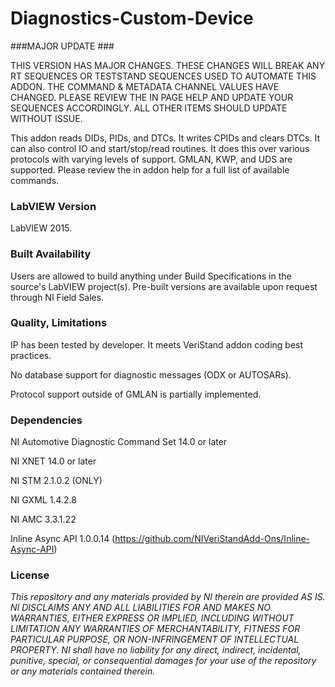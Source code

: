 Diagnostics-Custom-Device
=========================

###MAJOR UPDATE ###

THIS VERSION HAS MAJOR CHANGES.  THESE CHANGES WILL BREAK ANY RT SEQUENCES OR TESTSTAND SEQUENCES USED TO AUTOMATE THIS ADDON.  THE COMMAND & METADATA CHANNEL VALUES HAVE CHANGED.  PLEASE REVIEW THE IN PAGE HELP AND UPDATE YOUR SEQUENCES ACCORDINGLY.  ALL OTHER ITEMS SHOULD UPDATE WITHOUT ISSUE.

This addon reads DIDs, PIDs, and DTCs.  It writes CPIDs and clears DTCs.  It can also control IO and start/stop/read routines.  It does this over various protocols with varying levels of support.  GMLAN, KWP, and UDS are supported.  Please review the in addon help for a full list of available commands.

### LabVIEW Version ###

LabVIEW 2015.

### Built Availability ###

Users are allowed to build anything under Build Specifications in the source's LabVIEW project(s).  Pre-built versions are available upon request through NI Field Sales. 

### Quality, Limitations ###

IP has been tested by developer. It meets VeriStand addon coding best practices.

No database support for diagnostic messages (ODX or AUTOSARs).

Protocol support outside of GMLAN is partially implemented.

### Dependencies ###

NI Automotive Diagnostic Command Set 14.0 or later

NI XNET 14.0 or later

NI STM 2.1.0.2 (ONLY)

NI GXML 1.4.2.8

NI AMC 3.3.1.22

Inline Async API 1.0.0.14 (https://github.com/NIVeriStandAdd-Ons/Inline-Async-API)

### License ###

*This repository and any materials provided by NI therein are provided AS IS. NI DISCLAIMS ANY AND ALL LIABILITIES FOR AND MAKES NO WARRANTIES, EITHER EXPRESS OR IMPLIED, INCLUDING WITHOUT LIMITATION ANY WARRANTIES OF MERCHANTABILITY, FITNESS FOR  PARTICULAR PURPOSE, OR NON-INFRINGEMENT OF INTELLECTUAL PROPERTY. NI shall have no liability for any direct, indirect, incidental, punitive, special, or consequential damages for your use of the repository or any materials contained therein.*
